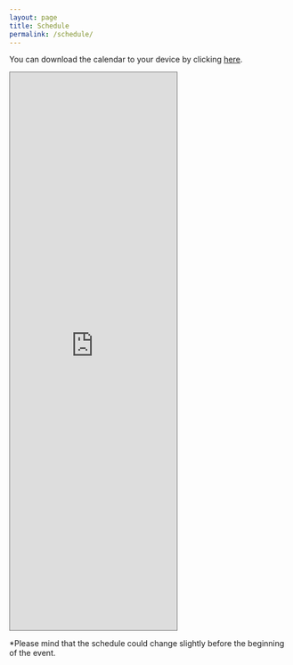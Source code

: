 ```yaml
---
layout: page
title: Schedule
permalink: /schedule/
---
```


You can download the calendar to your device by clicking [here](https://calendar.google.com/calendar/ical/bhg-donostia%40bcbl.eu/public/basic.ics).

<iframe src="https://calendar.google.com/calendar/embed?height=1000&amp;wkst=2&amp;bgcolor=%234a578e&amp;ctz=Europe%2FMadrid&amp;src=YmhnLWRvbm9zdGlhQGJjYmwuZXU&amp;color=%23039BE5&amp;title=Brainhack%20Donostia%202020&amp;mode=WEEK&amp;showTabs=0&amp;showCalendars=0&amp;showPrint=0" style="border:solid 1px #777" width="auto" height="1000" frameborder="0" scrolling="no"></iframe>

*Please mind that the schedule could change slightly before the beginning of the event.
